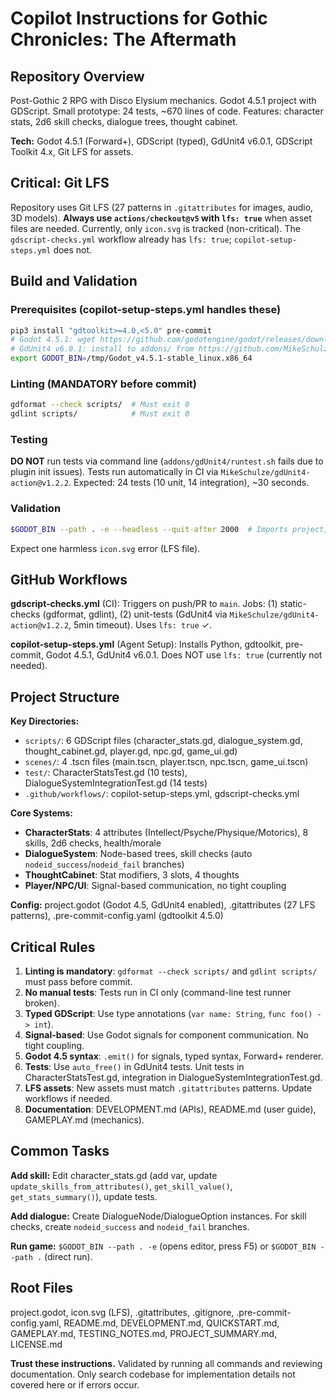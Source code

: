 # Copilot Instructions for Gothic Chronicles: The Aftermath

## Repository Overview
Post-Gothic 2 RPG with Disco Elysium mechanics. Godot 4.5.1 project with GDScript. Small prototype: 24 tests, ~670 lines of code. Features: character stats, 2d6 skill checks, dialogue trees, thought cabinet.

**Tech:** Godot 4.5.1 (Forward+), GDScript (typed), GdUnit4 v6.0.1, GDScript Toolkit 4.x, Git LFS for assets.

## Critical: Git LFS
Repository uses Git LFS (27 patterns in `.gitattributes` for images, audio, 3D models). **Always use `actions/checkout@v5` with `lfs: true`** when asset files are needed. Currently, only `icon.svg` is tracked (non-critical). The `gdscript-checks.yml` workflow already has `lfs: true`; `copilot-setup-steps.yml` does not.

## Build and Validation

### Prerequisites (copilot-setup-steps.yml handles these)
```bash
pip3 install "gdtoolkit>=4.0,<5.0" pre-commit
# Godot 4.5.1: wget https://github.com/godotengine/godot/releases/download/4.5.1-stable/Godot_v4.5.1-stable_linux.x86_64.zip
# GdUnit4 v6.0.1: install to addons/ from https://github.com/MikeSchulze/gdUnit4/releases/tag/v6.0.1
export GODOT_BIN=/tmp/Godot_v4.5.1-stable_linux.x86_64
```

### Linting (MANDATORY before commit)
```bash
gdformat --check scripts/  # Must exit 0
gdlint scripts/            # Must exit 0
```

### Testing
**DO NOT** run tests via command line (`addons/gdUnit4/runtest.sh` fails due to plugin init issues). Tests run automatically in CI via `MikeSchulze/gdUnit4-action@v1.2.2`. Expected: 24 tests (10 unit, 14 integration), ~30 seconds.

### Validation
```bash
$GODOT_BIN --path . -e --headless --quit-after 2000  # Imports project, exit 0 = success
```
Expect one harmless `icon.svg` error (LFS file).

## GitHub Workflows

**gdscript-checks.yml** (CI): Triggers on push/PR to `main`. Jobs: (1) static-checks (gdformat, gdlint), (2) unit-tests (GdUnit4 via `MikeSchulze/gdUnit4-action@v1.2.2`, 5min timeout). Uses `lfs: true` ✓.

**copilot-setup-steps.yml** (Agent Setup): Installs Python, gdtoolkit, pre-commit, Godot 4.5.1, GdUnit4 v6.0.1. Does NOT use `lfs: true` (currently not needed).

## Project Structure

**Key Directories:**
- `scripts/`: 6 GDScript files (character_stats.gd, dialogue_system.gd, thought_cabinet.gd, player.gd, npc.gd, game_ui.gd)
- `scenes/`: 4 .tscn files (main.tscn, player.tscn, npc.tscn, game_ui.tscn)
- `test/`: CharacterStatsTest.gd (10 tests), DialogueSystemIntegrationTest.gd (14 tests)
- `.github/workflows/`: copilot-setup-steps.yml, gdscript-checks.yml

**Core Systems:**
- **CharacterStats**: 4 attributes (Intellect/Psyche/Physique/Motorics), 8 skills, 2d6 checks, health/morale
- **DialogueSystem**: Node-based trees, skill checks (auto `nodeid_success`/`nodeid_fail` branches)
- **ThoughtCabinet**: Stat modifiers, 3 slots, 4 thoughts
- **Player/NPC/UI**: Signal-based communication, no tight coupling

**Config:** project.godot (Godot 4.5, GdUnit4 enabled), .gitattributes (27 LFS patterns), .pre-commit-config.yaml (gdtoolkit 4.5.0)

## Critical Rules

1. **Linting is mandatory**: `gdformat --check scripts/` and `gdlint scripts/` must pass before commit.
2. **No manual tests**: Tests run in CI only (command-line test runner broken).
3. **Typed GDScript**: Use type annotations (`var name: String`, `func foo() -> int`).
4. **Signal-based**: Use Godot signals for component communication. No tight coupling.
5. **Godot 4.5 syntax**: `.emit()` for signals, typed syntax, Forward+ renderer.
6. **Tests**: Use `auto_free()` in GdUnit4 tests. Unit tests in CharacterStatsTest.gd, integration in DialogueSystemIntegrationTest.gd.
7. **LFS assets**: New assets must match `.gitattributes` patterns. Update workflows if needed.
8. **Documentation**: DEVELOPMENT.md (APIs), README.md (user guide), GAMEPLAY.md (mechanics).

## Common Tasks

**Add skill:** Edit character_stats.gd (add var, update `update_skills_from_attributes()`, `get_skill_value()`, `get_stats_summary()`), update tests.

**Add dialogue:** Create DialogueNode/DialogueOption instances. For skill checks, create `nodeid_success` and `nodeid_fail` branches.

**Run game:** `$GODOT_BIN --path . -e` (opens editor, press F5) or `$GODOT_BIN --path .` (direct run).

## Root Files
project.godot, icon.svg (LFS), .gitattributes, .gitignore, .pre-commit-config.yaml, README.md, DEVELOPMENT.md, QUICKSTART.md, GAMEPLAY.md, TESTING_NOTES.md, PROJECT_SUMMARY.md, LICENSE.md

**Trust these instructions.** Validated by running all commands and reviewing documentation. Only search codebase for implementation details not covered here or if errors occur.
